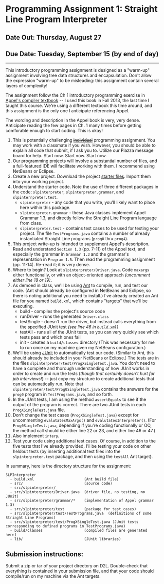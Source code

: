 # Programming Assignment 1: Straight Line Program Interpreter

## Date Out: Thursday, August 27

## Due Date: Tuesday, September 15 (by end of day)

* * *

This introductory programming assignment is designed as a "warm-up" assignment involving tree data structures and encapsulation. Don't allow the expression "warm-up" to be misleading: this assignment contain several layers of complexity!

The assignment follow the Ch 1 introductory programming exercise in [Appel's compiler textbook](http://www.cs.wcupa.edu/rburns/Compilers//handouts/appel-ch1.pdf) -- I used this book in Fall 2013, the last time I taught this course. We're using a different textbook this time around, and this assignment is the only one I anticipate referencing Appel.

The wording and description in the Appel book is very, very dense. Anticipate reading the few pages in Ch. 1 many times before getting comforable enough to start coding. This is okay!

1.  This is potentially challenging <del><u>individual</u></del> programming assignment. You may work with a classmate if you wish. However, you should be able to explain all code that submit, if I ask you to. Utilize our Piazza message board for help. Start now. Start now. Start now.
2.  Our programming projects will involve a substantial number of files, and a full-featured IDE will facilitate working with them. I recommend using NetBeans or Eclipse.
3.  Create a new project. Download the project [starter files](http://www.cs.wcupa.edu/rburns/Compilers/prog_assignments/prog1/SLPInterpreterStudent.zip). Import them into your working project.
4.  Understand the starter code. Note the use of three different packages in the code: `slpinterpreter`, `slpinterpreter.grammar`, and `slpinternpreter.test`.
    *   `slpinterpreter` - any code that you write, you'll likely want to place here within this package.
    *   `slpinterpreter.grammar` - these Java classes implement Appel Grammar 1.3, and directly follow the Straight Line Program language from class.
    *   `slpinterpreter.test` - contains test cases to be used for testing your project. The file `TestPrograms.java` contains a number of already instantiated Straight Line programs (`prog0` thru `prog4`).
5.  This project write-up is intended to supplement Appel's description. Read and understand `Section 1.3` (pp. 7-11) of the Appel text, and especially the grammar in `Grammar 1.3` and the grammar's representation in `Program 1.5`. Then read the programming assignment (pp. 11-14). Re-read it; it is very dense.
6.  Where to begin? Look at `slpinterpreter/Driver.java`. Code `maxargs` either functionally, or with an object-oriented approach _(uncomment either line 18 or 19)_.
7.  As demoed in class, we'll be using [Ant](http://ant.apache.org/) to compile, run, and test our code. (Ant should already be configured in NetBeans and Eclipse, so there is noting additional you need to install.) I've already created an Ant file for you named `build.xml`, which contains "targets" that we'll be executing.
    *   build - compiles the project's source code
    *   runDriver - runs the generated `Driver.class`
    *   testSingle - doesn't run the driver, but instead calls everything from the specified JUnit test _(see line 46 in `build.xml`)_
    *   testAll - runs all of the JUnit tests, so you can very quickly see which tests pass and which ones fail
    *   init - creates a `build/classes` directory (This was necessary for me to run once on my machine given my NetBeans configuration.)
8.  We'll be using [JUnit](http://junit.org) to automatically test our code. (Similar to Ant, this should already be included in your NetBeans or Eclipse.) The tests are in the files `slpinterpreter/test/ProgXSingleTest.java`. You don't need to have a complete and thorough understanding of how JUnit works in order to create and run the tests (_though that certainly doesn't hurt for job interviews!_) -- just copy my structure to create additional tests that can be automatically run. Note that `slpinterpreter/test/Prog0SingleTest.java` contains the answers for the `prog0` program in `TestPrograms.java`, and so forth.
9.  In the JUnit tests, I am using the method `assertEquals` to see if the output of the program is correct. There are two JUnit tests in each `ProgXSingleTest.java` file.
10.  Don't change the test cases (`ProgXSingleTest.java`) except for uncommenting `evalutatesMaxArgs()` and `evalutatesInterpreter()`. (For `Prog0SingleTest.java`, depending if you're coding functionally or OO, the method call should be either line 22 or 23, and either line 46 or 47.)
11.  Also implement `interp`.
12.  Test your code using additional test cases. Of course, in addition to the five tests that I've already provided, I'll be testing your code on other heldout tests (by inserting additional test files into the `slpinterpreter.test` package, and then using the `testAll` Ant target).

In summary, here is the directory structure for the assignment:

    SLPInterpreter
      - build.xml                       (Ant build file)
      - src/                            (source code)
      - src/slpinterpreter/
      - src/slpinterpreter/Driver.java  (driver file, no testing, no JUnit)
      - src/slpinterpreter/grammar/*    (implementation of Appel grammar 1.3)
      - src/slpinterpreter/test         (package for test cases)
      - src/slpinterpreter/test/TestPrograms.java  (definitions of some Striaght Line Programs)
      - src/slpinterpreter/test/ProgXSingleTest.java (JUnit tests corresponding to defined programs in TestPrograms.java)
      - build/classes                   (compiled files are generated here)
      - lib/                            (JUnit libraries)

## Submission instructions:

Submit a zip or tar of your project directory on D2L. Double-check that everything is contained in your submission file, and that your code should compile/run on my machine via the Ant targets.
